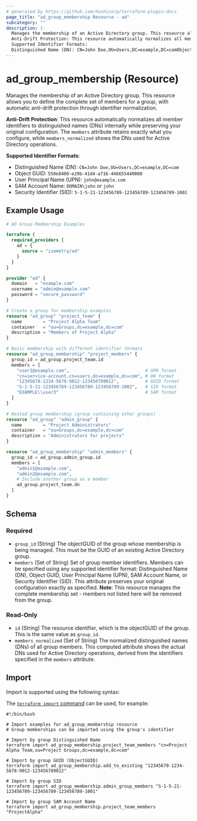 ```yaml
---
# generated by https://github.com/hashicorp/terraform-plugin-docs
page_title: "ad_group_membership Resource - ad"
subcategory: ""
description: |-
  Manages the membership of an Active Directory group. This resource allows you to define the complete set of members for a group, with automatic anti-drift protection through identifier normalization.
  Anti-Drift Protection: This resource automatically normalizes all member identifiers to distinguished names (DNs) internally while preserving your original configuration. The members attribute retains exactly what you configure, while members_normalized shows the DNs used for Active Directory operations.
  Supported Identifier Formats:
  Distinguished Name (DN): CN=John Doe,OU=Users,DC=example,DC=comObject GUID: 550e8400-e29b-41d4-a716-446655440000User Principal Name (UPN): john@example.comSAM Account Name: DOMAIN\john or johnSecurity Identifier (SID): S-1-5-21-123456789-123456789-123456789-1001
---
```


# ad_group_membership (Resource)

Manages the membership of an Active Directory group. This resource allows you to define the complete set of members for a group, with automatic anti-drift protection through identifier normalization.

**Anti-Drift Protection**: This resource automatically normalizes all member identifiers to distinguished names (DNs) internally while preserving your original configuration. The `members` attribute retains exactly what you configure, while `members_normalized` shows the DNs used for Active Directory operations.

**Supported Identifier Formats**:
- Distinguished Name (DN): `CN=John Doe,OU=Users,DC=example,DC=com`
- Object GUID: `550e8400-e29b-41d4-a716-446655440000`
- User Principal Name (UPN): `john@example.com`
- SAM Account Name: `DOMAIN\john` or `john`
- Security Identifier (SID): `S-1-5-21-123456789-123456789-123456789-1001`

## Example Usage

```terraform
# AD Group Membership Examples

terraform {
  required_providers {
    ad = {
      source = "isometry/ad"
    }
  }
}

provider "ad" {
  domain   = "example.com"
  username = "admin@example.com"
  password = "secure_password"
}

# Create a group for membership examples
resource "ad_group" "project_team" {
  name        = "Project Alpha Team"
  container   = "ou=Groups,dc=example,dc=com"
  description = "Members of Project Alpha"
}

# Basic membership with different identifier formats
resource "ad_group_membership" "project_members" {
  group_id = ad_group.project_team.id
  members = [
    "user1@example.com",                             # UPN format
    "cn=service-account,cn=users,dc=example,dc=com", # DN format
    "12345678-1234-5678-9012-123456789012",          # GUID format
    "S-1-5-21-123456789-123456789-123456789-1002",   # SID format
    "EXAMPLE\\user3"                                 # SAM format
  ]
}

# Nested group membership (group containing other groups)
resource "ad_group" "admin_group" {
  name        = "Project Administrators"
  container   = "ou=Groups,dc=example,dc=com"
  description = "Administrators for projects"
}

resource "ad_group_membership" "admin_members" {
  group_id = ad_group.admin_group.id
  members = [
    "admin1@example.com",
    "admin2@example.com",
    # Include another group as a member
    ad_group.project_team.dn
  ]
}
```

<!-- schema generated by tfplugindocs -->
## Schema

### Required

- `group_id` (String) The objectGUID of the group whose membership is being managed. This must be the GUID of an existing Active Directory group.
- `members` (Set of String) Set of group member identifiers. Members can be specified using any supported identifier format: Distinguished Name (DN), Object GUID, User Principal Name (UPN), SAM Account Name, or Security Identifier (SID). This attribute preserves your original configuration exactly as specified. **Note**: This resource manages the complete membership set - members not listed here will be removed from the group.

### Read-Only

- `id` (String) The resource identifier, which is the objectGUID of the group. This is the same value as `group_id`.
- `members_normalized` (Set of String) The normalized distinguished names (DNs) of all group members. This computed attribute shows the actual DNs used for Active Directory operations, derived from the identifiers specified in the `members` attribute.

## Import

Import is supported using the following syntax:

The [`terraform import` command](https://developer.hashicorp.com/terraform/cli/commands/import) can be used, for example:

```shell
#!/bin/bash

# Import examples for ad_group_membership resource
# Group memberships can be imported using the group's identifier

# Import by group Distinguished Name
terraform import ad_group_membership.project_team_members "cn=Project Alpha Team,ou=Project Groups,dc=example,dc=com"

# Import by group GUID (ObjectGUID)
terraform import ad_group_membership.add_to_existing "12345678-1234-5678-9012-123456789012"

# Import by group SID
terraform import ad_group_membership.admin_group_members "S-1-5-21-123456789-123456789-123456789-1001"

# Import by group SAM Account Name
terraform import ad_group_membership.project_team_members "ProjectAlpha"
```
